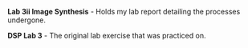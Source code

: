 **Lab 3ii Image Synthesis** - Holds my lab report detailing the processes undergone.

**DSP Lab 3** - The original lab exercise that was practiced on.
